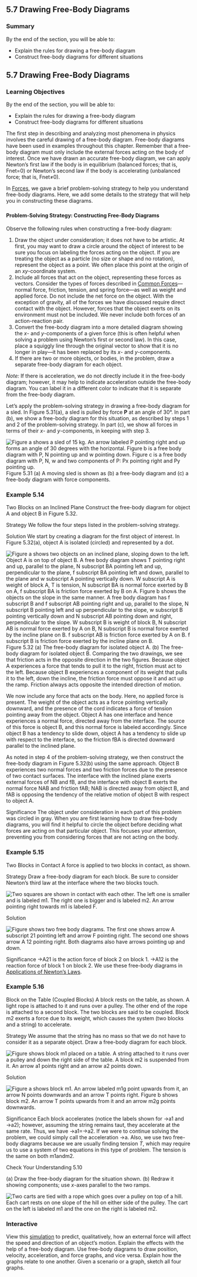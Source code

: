 ##  5.7 Drawing Free-Body Diagrams 

### Summary

By the end of the section, you will be able to: 

  - Explain the rules for drawing a free-body diagram
  - Construct free-body diagrams for different situations

## 5.7 Drawing Free-Body Diagrams

### Learning Objectives

By the end of the section, you will be able to: 

  - Explain the rules for drawing a free-body diagram
  - Construct free-body diagrams for different situations

The first step in describing and analyzing most phenomena in physics involves the careful drawing of a free-body diagram. Free-body diagrams have been used in examples throughout this chapter. Remember that a free-body diagram must only include the external forces acting on the body of interest. Once we have drawn an accurate free-body diagram, we can apply Newton’s first law if the body is in equilibrium (balanced forces; that is, Fnet=0) or Newton’s second law if the body is accelerating (unbalanced force; that is, Fnet≠0).

In [Forces][1], we gave a brief problem-solving strategy to help you understand free-body diagrams. Here, we add some details to the strategy that will help you in constructing these diagrams.

### 

#### Problem-Solving Strategy: Constructing Free-Body Diagrams

Observe the following rules when constructing a free-body diagram:

  1. Draw the object under consideration; it does not have to be artistic. At first, you may want to draw a circle around the object of interest to be sure you focus on labeling the forces acting on the object. If you are treating the object as a particle (no size or shape and no rotation), represent the object as a point. We often place this point at the origin of an _xy_-coordinate system.
  2. Include all forces that act on the object, representing these forces as vectors. Consider the types of forces described in [Common Forces][2]—normal force, friction, tension, and spring force—as well as weight and applied force. Do not include the net force on the object. With the exception of gravity, all of the forces we have discussed require direct contact with the object. However, forces that the object exerts on its environment must not be included. We never include both forces of an action-reaction pair.
  3. Convert the free-body diagram into a more detailed diagram showing the _x_\- and _y_-components of a given force (this is often helpful when solving a problem using Newton’s first or second law). In this case, place a squiggly line through the original vector to show that it is no longer in play—it has been replaced by its _x_\- and _y_-components.
  4. If there are two or more objects, or bodies, in the problem, draw a separate free-body diagram for each object.

_Note:_ If there is acceleration, we do not directly include it in the free-body diagram; however, it may help to indicate acceleration outside the free-body diagram. You can label it in a different color to indicate that it is separate from the free-body diagram.

Let’s apply the problem-solving strategy in drawing a free-body diagram for a sled. In Figure 5.31(a), a sled is pulled by force **P** at an angle of 30°. In part (b), we show a free-body diagram for this situation, as described by steps 1 and 2 of the problem-solving strategy. In part (c), we show all forces in terms of their _x_\- and _y_-components, in keeping with step 3.

![Figure a shows a sled of 15 kg. An arrow labeled P pointing right and up forms an angle of 30 degrees with the horizontal. Figure b is a free body diagram with P, N pointing up and w pointing down. Figure c is a free body diagram with P, N, w and two components of P: Px pointing right and Py pointing up.][3] Figure 5.31 (a) A moving sled is shown as (b) a free-body diagram and (c) a free-body diagram with force components. 

### Example 5.14 

Two Blocks on an Inclined Plane Construct the free-body diagram for object A and object B in Figure 5.32.

Strategy We follow the four steps listed in the problem-solving strategy.

Solution We start by creating a diagram for the first object of interest. In Figure 5.32(a), object A is isolated (circled) and represented by a dot.

![Figure a shows two objects on an inclined plane, sloping down to the left. Object A is on top of object B. A free body diagram shows T pointing right and up, parallel to the plane, N subscript BA pointing left and up, perpendicular to the plane, f subscript BA pointing left and down, parallel to the plane and w subscript A pointing vertically down. W subscript A is weight of block A, T is tension, N subscript BA is normal force exerted by B on A, f subscript BA is friction force exerted by B on A. Figure b shows the objects on the slope in the same manner. A free body diagram has f subscript B and f subscript AB pointing right and up, parallel to the slope, N subscript B pointing left and up perpendicular to the slope, w subscript B pointing vertically down and N subscript AB pointing down and right, perpendicular to the slope. W subscript B is weight of block B, N subscript AB is normal force exerted by A on B, N subscript B is normal force exerted by the incline plane on B. f subscript AB is friction force exerted by A on B. f subscript B is friction force exerted by the incline plane on B.][4] Figure 5.32 (a) The free-body diagram for isolated object A. (b) The free-body diagram for isolated object B. Comparing the two drawings, we see that friction acts in the opposite direction in the two figures. Because object A experiences a force that tends to pull it to the right, friction must act to the left. Because object B experiences a component of its weight that pulls it to the left, down the incline, the friction force must oppose it and act up the ramp. Friction always acts opposite the intended direction of motion. 

We now include any force that acts on the body. Here, no applied force is present. The weight of the object acts as a force pointing vertically downward, and the presence of the cord indicates a force of tension pointing away from the object. Object A has one interface and hence experiences a normal force, directed away from the interface. The source of this force is object B, and this normal force is labeled accordingly. Since object B has a tendency to slide down, object A has a tendency to slide up with respect to the interface, so the friction fBA is directed downward parallel to the inclined plane.

As noted in step 4 of the problem-solving strategy, we then construct the free-body diagram in Figure 5.32(b) using the same approach. Object B experiences two normal forces and two friction forces due to the presence of two contact surfaces. The interface with the inclined plane exerts external forces of NB and fB, and the interface with object B exerts the normal force NAB and friction fAB; NAB is directed away from object B, and fAB is opposing the tendency of the relative motion of object B with respect to object A.

Significance The object under consideration in each part of this problem was circled in gray. When you are first learning how to draw free-body diagrams, you will find it helpful to circle the object before deciding what forces are acting on that particular object. This focuses your attention, preventing you from considering forces that are not acting on the body.

### Example 5.15 

Two Blocks in Contact A force is applied to two blocks in contact, as shown.

Strategy Draw a free-body diagram for each block. Be sure to consider Newton’s third law at the interface where the two blocks touch.

![Two squares are shown in contact with each other. The left one is smaller and is labeled m1. The right one is bigger and is labeled m2. An arrow pointing right towards m1 is labeled F.][5]

Solution

![Figure shows two free body diagrams. The first one shows arrow A subscript 21 pointing left and arrow F pointing right. The second one shows arrow A 12 pointing right. Both diagrams also have arrows pointing up and down.][6]

Significance →A21 is the action force of block 2 on block 1. →A12 is the reaction force of block 1 on block 2. We use these free-body diagrams in [Applications of Newton’s Laws][7].

### Example 5.16 

Block on the Table (Coupled Blocks) A block rests on the table, as shown. A light rope is attached to it and runs over a pulley. The other end of the rope is attached to a second block. The two blocks are said to be coupled. Block m2 exerts a force due to its weight, which causes the system (two blocks and a string) to accelerate.

Strategy We assume that the string has no mass so that we do not have to consider it as a separate object. Draw a free-body diagram for each block.

![Figure shows block m1 placed on a table. A string attached to it runs over a pulley and down the right side of the table. A block m2 is suspended from it. An arrow a1 points right and an arrow a2 points down.][8]

Solution

![Figure a shows block m1. An arrow labeled m1g point upwards from it, an arrow N points downwards and an arrow T points right. Figure b shows block m2. An arrow T points upwards from it and an arrow m2g points downwards.][9]

Significance Each block accelerates (notice the labels shown for →a1 and →a2); however, assuming the string remains taut, they accelerate at the same rate. Thus, we have →a1=→a2. If we were to continue solving the problem, we could simply call the acceleration →a. Also, we use two free-body diagrams because we are usually finding tension _T_, which may require us to use a system of two equations in this type of problem. The tension is the same on both m1andm2.

Check Your Understanding 5.10 

(a) Draw the free-body diagram for the situation shown. (b) Redraw it showing components; use _x_-axes parallel to the two ramps.

![Two carts are tied with a rope which goes over a pulley on top of a hill. Each cart rests on one  slope of the hill on either side of the pulley. The cart on the left is labeled m1 and the one on the right is labeled m2.][10]

### Interactive

View this [simulation][11] to predict, qualitatively, how an external force will affect the speed and direction of an object’s motion. Explain the effects with the help of a free-body diagram. Use free-body diagrams to draw position, velocity, acceleration, and force graphs, and vice versa. Explain how the graphs relate to one another. Given a scenario or a graph, sketch all four graphs.

   [1]: /contents/d50f6e32-0fda-46ef-a362-9bd36ca7c97d@11.28:db08e30b-406e-4711-935c-60e064cb2271@8
   [2]: /contents/d50f6e32-0fda-46ef-a362-9bd36ca7c97d@11.28:7517c753-4d3a-4137-8cb8-4d9ad48844aa@11
   [3]: https://cnx.org/resources/1bbc3f14f47c5269efb4e7e48c56981f7d686f0d
   [4]: https://cnx.org/resources/144f787db4c7c97ebb616984e0c0a811d05819b9
   [5]: https://cnx.org/resources/7f841e852d86c9170a71c72dc0aff0a013355033
   [6]: https://cnx.org/resources/3361e61d79f5c5745c4a8141a697e551b2c3cf07
   [7]: /contents/d50f6e32-0fda-46ef-a362-9bd36ca7c97d@11.28:11e5198b-c480-4d98-91e1-c074a8041e03@8
   [8]: https://cnx.org/resources/6074c38d1454c55251b327838e603249a92fd375
   [9]: https://cnx.org/resources/ec0b14320d47fa97b843634349afbd86b7fd604d
   [10]: https://cnx.org/resources/297476ca7dd2b29a7edd4a7bd31ab0aed91e1636
   [11]: https://openstax.org/l/21forcemotion

